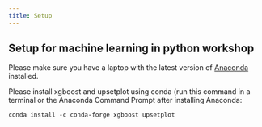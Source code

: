 ```yaml
---
title: Setup
---
```


## Setup for machine learning in python workshop

Please make sure you have a laptop with the latest version of [Anaconda](https://www.anaconda.com/distribution/) installed.

Please install xgboost and upsetplot using conda (run this command in a terminal or the Anaconda Command Prompt after
installing Anaconda:

```
conda install -c conda-forge xgboost upsetplot
```
